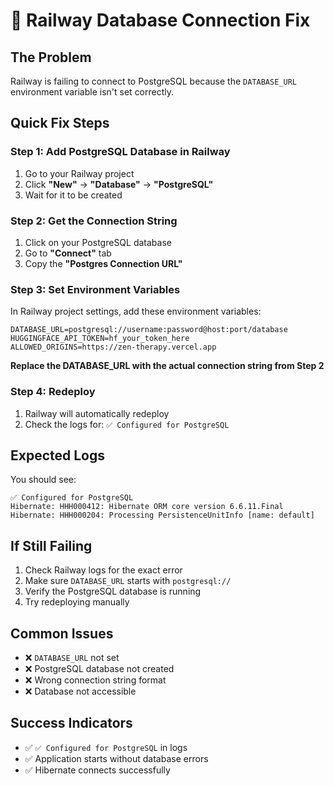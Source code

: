 # 🚨 Railway Database Connection Fix

## **The Problem**
Railway is failing to connect to PostgreSQL because the `DATABASE_URL` environment variable isn't set correctly.

## **Quick Fix Steps**

### **Step 1: Add PostgreSQL Database in Railway**
1. Go to your Railway project
2. Click **"New"** → **"Database"** → **"PostgreSQL"**
3. Wait for it to be created

### **Step 2: Get the Connection String**
1. Click on your PostgreSQL database
2. Go to **"Connect"** tab
3. Copy the **"Postgres Connection URL"**

### **Step 3: Set Environment Variables**
In Railway project settings, add these environment variables:

```
DATABASE_URL=postgresql://username:password@host:port/database
HUGGINGFACE_API_TOKEN=hf_your_token_here
ALLOWED_ORIGINS=https://zen-therapy.vercel.app
```

**Replace the DATABASE_URL with the actual connection string from Step 2**

### **Step 4: Redeploy**
1. Railway will automatically redeploy
2. Check the logs for: `✅ Configured for PostgreSQL`

## **Expected Logs**
You should see:
```
✅ Configured for PostgreSQL
Hibernate: HHH000412: Hibernate ORM core version 6.6.11.Final
Hibernate: HHH000204: Processing PersistenceUnitInfo [name: default]
```

## **If Still Failing**
1. Check Railway logs for the exact error
2. Make sure `DATABASE_URL` starts with `postgresql://`
3. Verify the PostgreSQL database is running
4. Try redeploying manually

## **Common Issues**
- ❌ `DATABASE_URL` not set
- ❌ PostgreSQL database not created
- ❌ Wrong connection string format
- ❌ Database not accessible

## **Success Indicators**
- ✅ `✅ Configured for PostgreSQL` in logs
- ✅ Application starts without database errors
- ✅ Hibernate connects successfully 